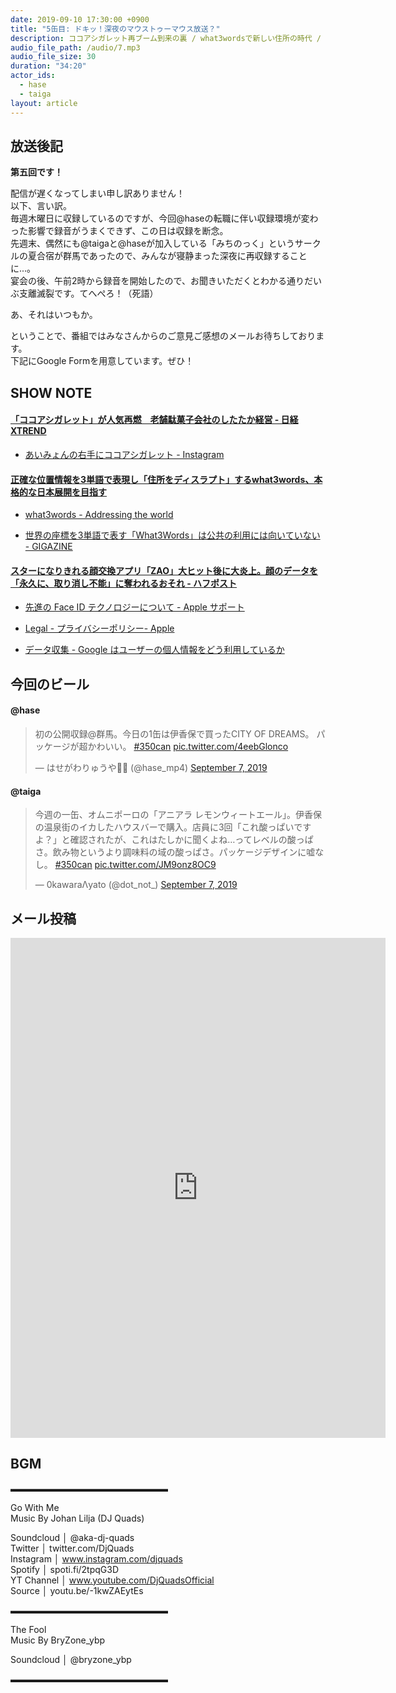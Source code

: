 ```yaml
---
date: 2019-09-10 17:30:00 +0900
title: "5缶目: ドキッ！深夜のマウストゥーマウス放送？"
description: ココアシガレット再ブーム到来の裏 / what3wordsで新しい住所の時代 / 顔交換アプリ「ZAO」の闇 についてトークしました。
audio_file_path: /audio/7.mp3
audio_file_size: 30
duration: "34:20"
actor_ids:
  - hase
  - taiga
layout: article
---
```


## 放送後記

__第五回です！__

配信が遅くなってしまい申し訳ありません！<br>
以下、言い訳。<br>
毎週木曜日に収録しているのですが、今回@haseの転職に伴い収録環境が変わった影響で録音がうまくできず、この日は収録を断念。<br>
先週末、偶然にも@taigaと@haseが加入している「みちのっく」というサークルの夏合宿が群馬であったので、みんなが寝静まった深夜に再収録することに...。<br>
宴会の後、午前2時から録音を開始したので、お聞きいただくとわかる通りだいぶ支離滅裂です。てへぺろ！（死語）<br>

あ、それはいつもか。<br>

ということで、番組ではみなさんからのご意見ご感想のメールお待ちしております。<br>
下記にGoogle Formを用意しています。ぜひ！

## SHOW NOTE

#### [「ココアシガレット」が人気再燃　老舗駄菓子会社のしたたか経営 - 日経 XTREND](https://xtrend.nikkei.com/atcl/contents/watch/00013/00593/)

- [あいみょんの右手にココアシガレット - Instagram](https://www.instagram.com/p/BuG33XxARaM)

#### [正確な位置情報を3単語で表現し「住所をディスラプト」するwhat3words、本格的な日本展開を目指す](https://jp.techcrunch.com/2019/08/19/what3words-ceo-interview)

- [what3words - Addressing the world](https://what3words.com)

- [世界の座標を3単語で表す「What3Words」は公共の利用には向いていない - GIGAZINE](https://gigazine.net/news/20190402-bother-with-what-three-words/)

#### [スターになりきれる顔交換アプリ「ZAO」大ヒット後に大炎上。顔のデータを「永久に、取り消し不能」に奪われるおそれ - ハフポスト](https://www.huffingtonpost.jp/entry/zao_jp_5d6c86dee4b09bbc9ef11e39)

- [先進の Face ID テクノロジーについて - Apple サポート](https://support.apple.com/ja-jp/HT208108)

- [Legal - プライバシーポリシー- Apple](https://www.apple.com/jp/legal/privacy/jp/)

- [データ収集 - Google はユーザーの個人情報をどう利用しているか](https://privacy.google.com/intl/ja_ALL//your-data.html)


## 今回のビール

#### @hase
<blockquote class="twitter-tweet"><p lang="ja" dir="ltr">初の公開収録@群馬。今日の1缶は伊香保で買ったCITY OF DREAMS。 パッケージが超かわいい。 <a href="https://twitter.com/hashtag/350can?src=hash&amp;ref_src=twsrc%5Etfw">#350can</a> <a href="https://t.co/4eebGlonco">pic.twitter.com/4eebGlonco</a></p>&mdash; はせがわりゅうや🎋🎥 (@hase_mp4) <a href="https://twitter.com/hase_mp4/status/1170376523670376448?ref_src=twsrc%5Etfw">September 7, 2019</a></blockquote> <script async src="https://platform.twitter.com/widgets.js" charset="utf-8"></script>

#### @taiga
<blockquote class="twitter-tweet"><p lang="ja" dir="ltr">今週の一缶、オムニポーロの「アニアラ レモンウィートエール」。伊香保の温泉街のイカしたハウスバーで購入。店員に3回「これ酸っぱいですよ？」と確認されたが、これはたしかに聞くよね…ってレベルの酸っぱさ。飲み物というより調味料の域の酸っぱさ。パッケージデザインに嘘なし。 <a href="https://twitter.com/hashtag/350can?src=hash&amp;ref_src=twsrc%5Etfw">#350can</a> <a href="https://t.co/JM9onz8OC9">pic.twitter.com/JM9onz8OC9</a></p>&mdash; 0kawaraΛyato (@dot_not_) <a href="https://twitter.com/dot_not_/status/1170404458640990209?ref_src=twsrc%5Etfw">September 7, 2019</a></blockquote> <script async src="https://platform.twitter.com/widgets.js" charset="utf-8"></script>

## メール投稿

<iframe src="https://docs.google.com/forms/d/e/1FAIpQLSfTZ99ZtY5BJtHk38i7c_p3AdF-uIGnOOsc6W05wV6L0MTAQg/viewform?embedded=true" width="600" height="800" frameborder="0" marginheight="0" marginwidth="0">読み込んでいます…</iframe>

## BGM
▬▬▬▬▬▬▬▬▬▬▬▬▬▬▬▬▬▬  

Go With Me  
Music By Johan Lilja (DJ Quads)  

Soundcloud │ @aka-dj-quads  
Twitter │ twitter.com/DjQuads  
Instagram │ www.instagram.com/djquads  
Spotify │ spoti.fi/2tpqG3D  
YT Channel │ www.youtube.com/DjQuadsOfficial  
Source │ youtu.be/-1kwZAEytEs  

▬▬▬▬▬▬▬▬▬▬▬▬▬▬▬▬▬▬  

The Fool  
Music By BryZone_ybp  

Soundcloud │ @bryzone_ybp  

▬▬▬▬▬▬▬▬▬▬▬▬▬▬▬▬▬▬  
